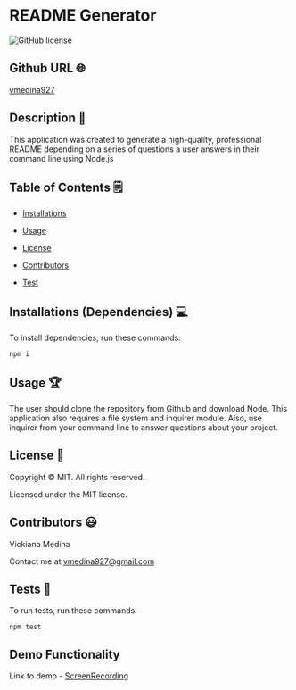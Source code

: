 # README Generator
![GitHub license](https://img.shields.io/badge/license-MIT-yellowgreen.svg)
## Github URL 🌐
[vmedina927](https://github.com/vmedina927/)
## Description 📝
This application was created to generate a high-quality, professional README depending on a series of questions a user answers in their command line using Node.js
## Table of Contents 🗒
* [Installations](#dependencies)
* [Usage](#usage)

* [License](#license)

* [Contributors](#contributors)
* [Test](#test)
## Installations (Dependencies) 💻
To install dependencies, run these commands:
```
npm i
```
## Usage 🏆
The user should clone the repository from Github and download Node.  This application also requires a file system and inquirer module.  Also, use inquirer from your command line to answer questions about your project.
## License 📛
Copyright © MIT. All rights reserved. 
        
Licensed under the MIT license.
## Contributors 😃
Vickiana Medina

Contact me at vmedina927@gmail.com
## Tests 🧪
To run tests, run these commands:
```
npm test
```
## Demo Functionality

Link to demo - [ScreenRecording](https://drive.google.com/file/d/1Xaflxs5sQVd4N9nEIyOTCLd9DGGUuc5D/view)